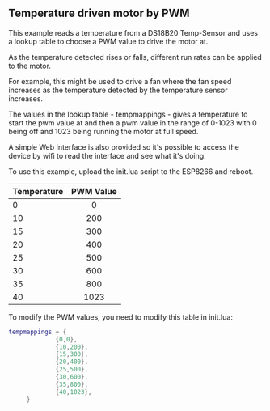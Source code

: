Temperature driven motor by PWM
-------------------------------

This example reads a temperature from a DS18B20 Temp-Sensor and uses a lookup
table to choose a PWM value to drive the motor at.

As the temperature detected rises or falls, different run rates can be applied
to the motor.

For example, this might be used to drive a fan where the fan speed increases
as the temperature detected by the temperature sensor increases.

The values in the lookup table - tempmappings - gives a temperature to start
the pwm value at and then a pwm value in the range of 0-1023 with 0 being off
and 1023 being running the motor at full speed.

A simple Web Interface is also provided so it's possible to access the device
by wifi to read the interface and see what it's doing.

To use this example, upload the init.lua script to the ESP8266 and reboot. 


| Temperature   | PWM Value    |
| ------------- |:------------:|
| 0             | 0            | 
| 10            | 200          | 
| 15            | 300          | 
| 20            | 400          | 
| 25            | 500          | 
| 30            | 600          | 
| 35            | 800          | 
| 40            | 1023         | 

To modify the PWM values, you need to modify this table in init.lua:

```lua
tempmappings = {
             {0,0},
             {10,200},         
             {15,300},
             {20,400},         
             {25,500},     
             {30,600},     
             {35,800},     
             {40,1023},     
     }            
```
